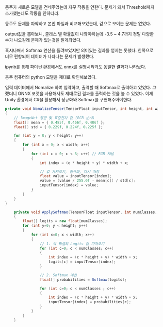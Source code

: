 동주가 새로운 모델을 건네주었는데 자꾸 작동을 안한다.
문제가 돼서 Threshold까지 추가했는데도 작동을 안하더라.

동주도 문제를 파악하고 본인 파일과 비교해보았는데, 겉으로 보이는 문제는 없었다.

output값을 뽑아보니, 클래스 별 확률값이 나와야하는데 -3.5 ~ 4.7까지 정말 다양한 수가 나오길래 문제가 있는것을 알게되었다.

혹시나해서 Softmax 연산을 돌려보았지만 의미있는 결과를 얻지는 못했다. 한쪽으로 너무 편향되어 데이터가 나타나는 문제가 발생했다.

ipynb를 통해 파이썬 환경에서도 onnx를 실행시켜봐도 동일한 결과가 나타났다.

동주 컴퓨터의 python 모델을 제대로 확인해보았다.

입력 데이터에서 Nomalize 하여 입력하고, 출력할 때 Softmax로 출력하고 있었다.
그랬더니 ONNX 포맷을 사용해서도 제대로된 결과를 출력하는 것을 볼 수 있었다.
이제 Unity 환경에서 C#을 활용해서 정규화와 Softmax를 구현해주어야한다.

```csharp
private void NomalizeTensor(TensorFloat inputTensor, int height, int width)
{
	// ImageNet 평균 및 표준편차 값 (RGB 순서)
	float[] mean = { 0.485f, 0.456f, 0.406f };
	float[] std = { 0.229f, 0.224f, 0.225f };

	for (int y = 0; y < height; y++)
	{
		for (int x = 0; x < width; x++)
		{
			for (int c = 0; c < 3; c++) // RGB 채널
			{
				int index = (c * height + y) * width + x;

				// 값 가져오기, 정규화, 다시 저장
				float value = inputTensor[index];
				value = (value / 255.0f - mean[c]) / std[c];
				inputTensor[index] = value;
			}
		}
	}
}

    private void ApplySoftmax(TensorFloat inputTensor, int numClasses, int height, int width)
    {
        float[] logits = new float[numClasses];
        for (int y=0; y < height; y++)
        {
            for (int x=0; x < width; x++)
            {
                // 1. 각 픽셀의 Logits 값 가져오기
                for (int c=0; c < numClasses; c++)
                {
                    int index = (c * height + y) * width + x;
                    logits[c] = inputTensor[index];
                }

                // 2. Softmax 계산
                float[] probabilities = Softmax(logits);

                for (int c=0; c < numClasses ; c++)
                {
                    int index = (c * height + y) * width + x;
                    inputTensor[index] = probabilities[c];
                }
            }
        }
    }

```